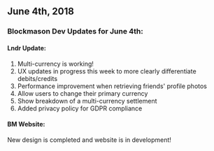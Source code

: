 ## June 4th, 2018

### Blockmason Dev Updates for June 4th:

#### Lndr Update:

1. Multi-currency is working!
2. UX updates in progress this week to more clearly differentiate debits/credits
3. Performance improvement when retrieving friends' profile photos
4. Allow users to change their primary currency
5. Show breakdown of a multi-currency settlement
6. Added privacy policy for GDPR compliance

#### BM Website:

New design is completed and website is in development!

